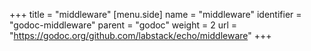 +++
title = "middleware"
[menu.side]
  name = "middleware"
  identifier = "godoc-middleware"
  parent = "godoc"
  weight = 2
  url = "https://godoc.org/github.com/labstack/echo/middleware"
+++
